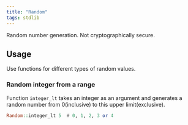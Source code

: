 ```yaml
---
title: "Random"
tags: stdlib
---
```


Random number generation. Not cryptographically secure.

## Usage
Use functions for different types of random values.

### Random integer from a range
Function `integer_lt` takes an integer as an argument and generates a random number from 0(inclusive) to this upper limit(exclusive).

```haskell
Random::integer_lt 5  # 0, 1, 2, 3 or 4
```
